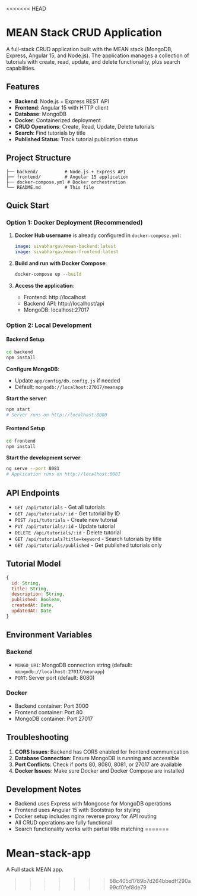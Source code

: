 <<<<<<< HEAD
# MEAN Stack CRUD Application

A full-stack CRUD application built with the MEAN stack (MongoDB, Express, Angular 15, and Node.js). The application manages a collection of tutorials with create, read, update, and delete functionality, plus search capabilities.

## Features

- **Backend**: Node.js + Express REST API
- **Frontend**: Angular 15 with HTTP client
- **Database**: MongoDB
- **Docker**: Containerized deployment
- **CRUD Operations**: Create, Read, Update, Delete tutorials
- **Search**: Find tutorials by title
- **Published Status**: Track tutorial publication status

## Project Structure

```
├── backend/          # Node.js + Express API
├── frontend/         # Angular 15 application
├── docker-compose.yml # Docker orchestration
└── README.md         # This file
```

## Quick Start

### Option 1: Docker Deployment (Recommended)

1. **Docker Hub username** is already configured in `docker-compose.yml`:
   ```yaml
   image: sivabhargav/mean-backend:latest
   image: sivabhargav/mean-frontend:latest
   ```

2. **Build and run with Docker Compose**:
   ```bash
   docker-compose up --build
   ```

3. **Access the application**:
   - Frontend: http://localhost
   - Backend API: http://localhost/api
   - MongoDB: localhost:27017

### Option 2: Local Development

#### Backend Setup

```bash
cd backend
npm install
```

**Configure MongoDB**:
- Update `app/config/db.config.js` if needed
- Default: `mongodb://localhost:27017/meanapp`

**Start the server**:
```bash
npm start
# Server runs on http://localhost:8080
```

#### Frontend Setup

```bash
cd frontend
npm install
```

**Start the development server**:
```bash
ng serve --port 8081
# Application runs on http://localhost:8081
```

## API Endpoints

- `GET /api/tutorials` - Get all tutorials
- `GET /api/tutorials/:id` - Get tutorial by ID
- `POST /api/tutorials` - Create new tutorial
- `PUT /api/tutorials/:id` - Update tutorial
- `DELETE /api/tutorials/:id` - Delete tutorial
- `GET /api/tutorials?title=keyword` - Search tutorials by title
- `GET /api/tutorials/published` - Get published tutorials only

## Tutorial Model

```javascript
{
  id: String,
  title: String,
  description: String,
  published: Boolean,
  createdAt: Date,
  updatedAt: Date
}
```

## Environment Variables

### Backend
- `MONGO_URI`: MongoDB connection string (default: `mongodb://localhost:27017/meanapp`)
- `PORT`: Server port (default: 8080)

### Docker
- Backend container: Port 3000
- Frontend container: Port 80
- MongoDB container: Port 27017

## Troubleshooting

1. **CORS Issues**: Backend has CORS enabled for frontend communication
2. **Database Connection**: Ensure MongoDB is running and accessible
3. **Port Conflicts**: Check if ports 80, 8080, 8081, or 27017 are available
4. **Docker Issues**: Make sure Docker and Docker Compose are installed

## Development Notes

- Backend uses Express with Mongoose for MongoDB operations
- Frontend uses Angular 15 with Bootstrap for styling
- Docker setup includes nginx reverse proxy for API routing
- All CRUD operations are fully functional
- Search functionality works with partial title matching
=======
# Mean-stack-app
A Full stack MEAN app.
>>>>>>> 68c405d1789b7d264bbedff290a99cf0fef8de79
